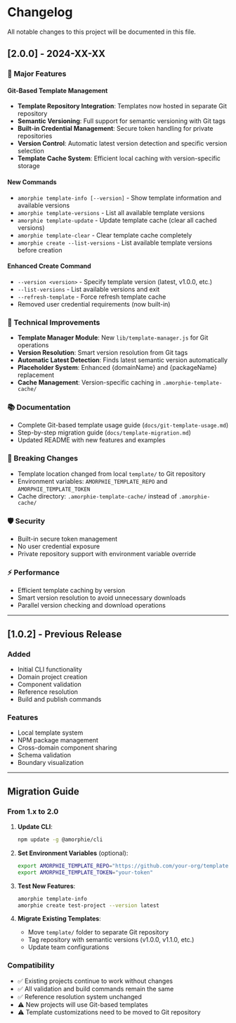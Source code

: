 # Changelog

All notable changes to this project will be documented in this file.

## [2.0.0] - 2024-XX-XX

### 🚀 Major Features

#### Git-Based Template Management
- **Template Repository Integration**: Templates now hosted in separate Git repository
- **Semantic Versioning**: Full support for semantic versioning with Git tags
- **Built-in Credential Management**: Secure token handling for private repositories
- **Version Control**: Automatic latest version detection and specific version selection
- **Template Cache System**: Efficient local caching with version-specific storage

#### New Commands
- `amorphie template-info [--version]` - Show template information and available versions
- `amorphie template-versions` - List all available template versions
- `amorphie template-update` - Update template cache (clear all cached versions)
- `amorphie template-clear` - Clear template cache completely
- `amorphie create --list-versions` - List available template versions before creation

#### Enhanced Create Command
- `--version <version>` - Specify template version (latest, v1.0.0, etc.)
- `--list-versions` - List available versions and exit
- `--refresh-template` - Force refresh template cache
- Removed user credential requirements (now built-in)

### 🔧 Technical Improvements
- **Template Manager Module**: New `lib/template-manager.js` for Git operations
- **Version Resolution**: Smart version resolution from Git tags
- **Automatic Latest Detection**: Finds latest semantic version automatically
- **Placeholder System**: Enhanced {domainName} and {packageName} replacement
- **Cache Management**: Version-specific caching in `.amorphie-template-cache/`

### 📚 Documentation
- Complete Git-based template usage guide (`docs/git-template-usage.md`)
- Step-by-step migration guide (`docs/template-migration.md`)
- Updated README with new features and examples

### 🔄 Breaking Changes
- Template location changed from local `template/` to Git repository
- Environment variables: `AMORPHIE_TEMPLATE_REPO` and `AMORPHIE_TEMPLATE_TOKEN`
- Cache directory: `.amorphie-template-cache/` instead of `.amorphie-cache/`

### 🛡️ Security
- Built-in secure token management
- No user credential exposure
- Private repository support with environment variable override

### ⚡ Performance
- Efficient template caching by version
- Smart version resolution to avoid unnecessary downloads
- Parallel version checking and download operations

---

## [1.0.2] - Previous Release

### Added
- Initial CLI functionality
- Domain project creation
- Component validation
- Reference resolution
- Build and publish commands

### Features
- Local template system
- NPM package management
- Cross-domain component sharing
- Schema validation
- Boundary visualization

---

## Migration Guide

### From 1.x to 2.0

1. **Update CLI**:
   ```bash
   npm update -g @amorphie/cli
   ```

2. **Set Environment Variables** (optional):
   ```bash
   export AMORPHIE_TEMPLATE_REPO="https://github.com/your-org/template.git"
   export AMORPHIE_TEMPLATE_TOKEN="your-token"
   ```

3. **Test New Features**:
   ```bash
   amorphie template-info
   amorphie create test-project --version latest
   ```

4. **Migrate Existing Templates**:
   - Move `template/` folder to separate Git repository
   - Tag repository with semantic versions (v1.0.0, v1.1.0, etc.)
   - Update team configurations

### Compatibility
- ✅ Existing projects continue to work without changes
- ✅ All validation and build commands remain the same
- ✅ Reference resolution system unchanged
- ⚠️  New projects will use Git-based templates
- ⚠️  Template customizations need to be moved to Git repository 